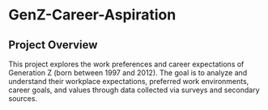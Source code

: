 # GenZ-Career-Aspiration

## Project Overview
This project explores the work preferences and career expectations of Generation Z (born between 1997 and 2012). The goal is to analyze and understand their workplace expectations, preferred work environments, career goals, and values through data collected via surveys and secondary sources.

